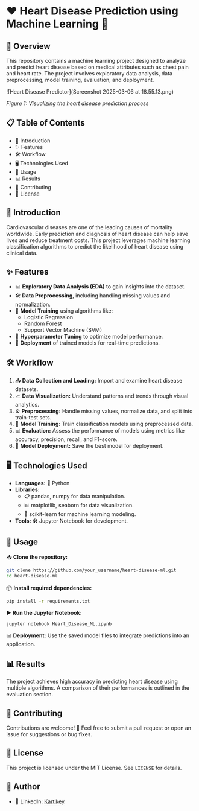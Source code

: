 # ❤️ Heart Disease Prediction using Machine Learning 🏥

## 📌 Overview

This repository contains a machine learning project designed to analyze and predict heart disease based on medical attributes such as chest pain and heart rate. The project involves exploratory data analysis, data preprocessing, model training, evaluation, and deployment.

![Heart Disease Predictor](Screenshot 2025-03-06 at 18.55.13.png)

*Figure 1: Visualizing the heart disease prediction process*

## 📋 Table of Contents

- 🏥 Introduction
- ✨ Features
- 🛠️ Workflow
- 🖥️ Technologies Used
- 🚀 Usage
- 📊 Results
- 🤝 Contributing
- 📝 License

## 🏥 Introduction

Cardiovascular diseases are one of the leading causes of mortality worldwide. Early prediction and diagnosis of heart disease can help save lives and reduce treatment costs. This project leverages machine learning classification algorithms to predict the likelihood of heart disease using clinical data.

## ✨ Features

- 📊 **Exploratory Data Analysis (EDA)** to gain insights into the dataset.
- 🛠️ **Data Preprocessing**, including handling missing values and normalization.
- 🤖 **Model Training** using algorithms like:
  - Logistic Regression
  - Random Forest
  - Support Vector Machine (SVM)
- 🎯 **Hyperparameter Tuning** to optimize model performance.
- 🚀 **Deployment** of trained models for real-time predictions.

## 🛠️ Workflow

1. 📥 **Data Collection and Loading:** Import and examine heart disease datasets.
2. 📈 **Data Visualization:** Understand patterns and trends through visual analytics.
3. ⚙️ **Preprocessing:** Handle missing values, normalize data, and split into train-test sets.
4. 🧠 **Model Training:** Train classification models using preprocessed data.
5. 📊 **Evaluation:** Assess the performance of models using metrics like accuracy, precision, recall, and F1-score.
6. 💾 **Model Deployment:** Save the best model for deployment.

## 🖥️ Technologies Used

- **Languages:** 🐍 Python
- **Libraries:**
  - 📋 pandas, numpy for data manipulation.
  - 📊 matplotlib, seaborn for data visualization.
  - 🤖 scikit-learn for machine learning modeling.
- **Tools:** 🛠️ Jupyter Notebook for development.

## 🚀 Usage

📥 **Clone the repository:**

```bash
git clone https://github.com/your_username/heart-disease-ml.git
cd heart-disease-ml
```

📦 **Install required dependencies:**

```bash
pip install -r requirements.txt
```

▶️ **Run the Jupyter Notebook:**

```bash
jupyter notebook Heart_Disease_ML.ipynb
```

📊 **Deployment:** Use the saved model files to integrate predictions into an application.

## 📊 Results

The project achieves high accuracy in predicting heart disease using multiple algorithms. A comparison of their performances is outlined in the evaluation section.

## 🤝 Contributing

Contributions are welcome! 🎉 Feel free to submit a pull request or open an issue for suggestions or bug fixes.

## 📝 License

This project is licensed under the MIT License. See `LICENSE` for details.

## 👤 Author

- 🔗 LinkedIn: [Kartikey](https://www.linkedin.com/in/kartikey05/)
